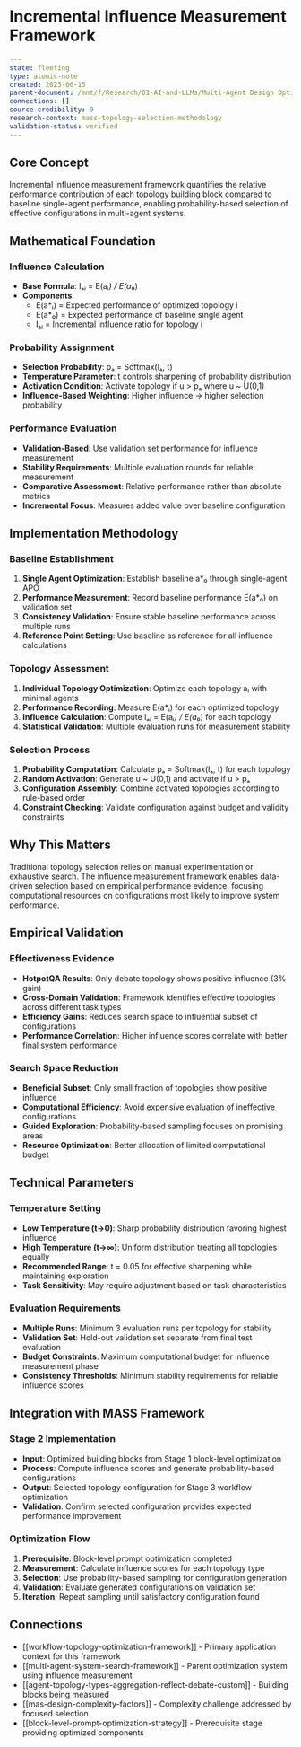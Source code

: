 # Incremental Influence Measurement Framework

```yaml
---
state: fleeting
type: atomic-note
created: 2025-06-15
parent-document: /mnt/f/Research/01-AI-and-LLMs/Multi-Agent Design Optimizing Agents with Better Prompts and Topologies.md
connections: []
source-credibility: 9
research-context: mass-topology-selection-methodology
validation-status: verified
---
```

## Core Concept

Incremental influence measurement framework quantifies the relative performance contribution of each topology building block compared to baseline single-agent performance, enabling probability-based selection of effective configurations in multi-agent systems.

## Mathematical Foundation

### Influence Calculation
- **Base Formula**: Iₐᵢ = E(a*ᵢ) / E(a*₀)
- **Components**: 
  - E(a*ᵢ) = Expected performance of optimized topology i
  - E(a*₀) = Expected performance of baseline single agent
  - Iₐᵢ = Incremental influence ratio for topology i

### Probability Assignment
- **Selection Probability**: pₐ = Softmax(Iₐ, t)
- **Temperature Parameter**: t controls sharpening of probability distribution
- **Activation Condition**: Activate topology if u > pₐ where u ~ U(0,1)
- **Influence-Based Weighting**: Higher influence → higher selection probability

### Performance Evaluation
- **Validation-Based**: Use validation set performance for influence measurement
- **Stability Requirements**: Multiple evaluation rounds for reliable measurement
- **Comparative Assessment**: Relative performance rather than absolute metrics
- **Incremental Focus**: Measures added value over baseline configuration

## Implementation Methodology

### Baseline Establishment
1. **Single Agent Optimization**: Establish baseline a*₀ through single-agent APO
2. **Performance Measurement**: Record baseline performance E(a*₀) on validation set
3. **Consistency Validation**: Ensure stable baseline performance across multiple runs
4. **Reference Point Setting**: Use baseline as reference for all influence calculations

### Topology Assessment
1. **Individual Topology Optimization**: Optimize each topology aᵢ with minimal agents
2. **Performance Recording**: Measure E(a*ᵢ) for each optimized topology
3. **Influence Calculation**: Compute Iₐᵢ = E(a*ᵢ) / E(a*₀) for each topology
4. **Statistical Validation**: Multiple evaluation runs for measurement stability

### Selection Process
1. **Probability Computation**: Calculate pₐ = Softmax(Iₐ, t) for each topology
2. **Random Activation**: Generate u ~ U(0,1) and activate if u > pₐ
3. **Configuration Assembly**: Combine activated topologies according to rule-based order
4. **Constraint Checking**: Validate configuration against budget and validity constraints

## Why This Matters

Traditional topology selection relies on manual experimentation or exhaustive search. The influence measurement framework enables data-driven selection based on empirical performance evidence, focusing computational resources on configurations most likely to improve system performance.

## Empirical Validation

### Effectiveness Evidence
- **HotpotQA Results**: Only debate topology shows positive influence (3% gain)
- **Cross-Domain Validation**: Framework identifies effective topologies across different task types
- **Efficiency Gains**: Reduces search space to influential subset of configurations
- **Performance Correlation**: Higher influence scores correlate with better final system performance

### Search Space Reduction
- **Beneficial Subset**: Only small fraction of topologies show positive influence
- **Computational Efficiency**: Avoid expensive evaluation of ineffective configurations
- **Guided Exploration**: Probability-based sampling focuses on promising areas
- **Resource Optimization**: Better allocation of limited computational budget

## Technical Parameters

### Temperature Setting
- **Low Temperature (t→0)**: Sharp probability distribution favoring highest influence
- **High Temperature (t→∞)**: Uniform distribution treating all topologies equally
- **Recommended Range**: t = 0.05 for effective sharpening while maintaining exploration
- **Task Sensitivity**: May require adjustment based on task characteristics

### Evaluation Requirements
- **Multiple Runs**: Minimum 3 evaluation runs per topology for stability
- **Validation Set**: Hold-out validation set separate from final test evaluation
- **Budget Constraints**: Maximum computational budget for influence measurement phase
- **Consistency Thresholds**: Minimum stability requirements for reliable influence scores

## Integration with MASS Framework

### Stage 2 Implementation
- **Input**: Optimized building blocks from Stage 1 block-level optimization
- **Process**: Compute influence scores and generate probability-based configurations
- **Output**: Selected topology configuration for Stage 3 workflow optimization
- **Validation**: Confirm selected configuration provides expected performance improvement

### Optimization Flow
1. **Prerequisite**: Block-level prompt optimization completed
2. **Measurement**: Calculate influence scores for each topology type
3. **Selection**: Use probability-based sampling for configuration generation
4. **Validation**: Evaluate generated configurations on validation set
5. **Iteration**: Repeat sampling until satisfactory configuration found

## Connections

- [[workflow-topology-optimization-framework]] - Primary application context for this framework
- [[multi-agent-system-search-framework]] - Parent optimization system using influence measurement
- [[agent-topology-types-aggregation-reflect-debate-custom]] - Building blocks being measured
- [[mas-design-complexity-factors]] - Complexity challenge addressed by focused selection
- [[block-level-prompt-optimization-strategy]] - Prerequisite stage providing optimized components